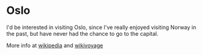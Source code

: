 # Oslo
I'd be interested in visiting Oslo, since I've really enjoyed visiting Norway in the past, but have never had the chance to go to the capital.

More info at [wikipedia](https://en.wikipedia.org/wiki/Oslo) and [wikivoyage](https://en.wikivoyage.org/wiki/Oslo)